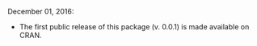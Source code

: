 December 01, 2016:
* The first public release of this package (v. 0.0.1) is made available on CRAN.
